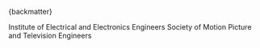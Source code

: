
{backmatter}

<reference anchor="IEEE.754.1985">
  <front>
    <title>Standard for Binary Floating-Point Arithmetic</title>
    <author>
      <organization>Institute of Electrical and Electronics Engineers</organization>
    </author>
    <date month="August" year="1985" />
  </front>
  <seriesInfo name="IEEE" value="Standard 754" />
</reference>

<reference anchor="SMPTE-ST12" target="https://ieeexplore.ieee.org/servlet/opac?punumber=7291027">
  <front>
    <title>SMPTE ST 12-1:2014 Time and Control Code</title>
    <author>
      <organization>Society of Motion Picture and Television Engineers</organization>
    </author>
    <date month="February" year="2014" />
  </front>
  <seriesInfo name="IEEE" value="Standard 754" />
</reference>
